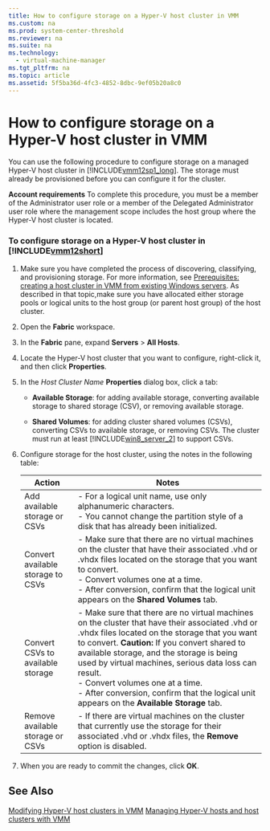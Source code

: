 ```yaml
---
title: How to configure storage on a Hyper-V host cluster in VMM
ms.custom: na
ms.prod: system-center-threshold
ms.reviewer: na
ms.suite: na
ms.technology: 
  - virtual-machine-manager
ms.tgt_pltfrm: na
ms.topic: article
ms.assetid: 5f5ba36d-4fc3-4852-8dbc-9ef05b20a8c0
---
```

# How to configure storage on a Hyper-V host cluster in VMM
You can use the following procedure to configure storage on a managed Hyper\-V host cluster in [!INCLUDE[vmm12sp1_long](../../Token/vmm12sp1_long_md.md)]. The storage must already be provisioned before you can configure it for the cluster.

**Account requirements** To complete this procedure, you must be a member of the Administrator user role or a member of the Delegated Administrator user role where the management scope includes the host group where the Hyper\-V host cluster is located.

### To configure storage on a Hyper\-V host cluster in [!INCLUDE[vmm12short](../../Token/vmm12short_md.md)]

1.  Make sure you have completed the process of discovering, classifying, and provisioning storage. For more information, see [Prerequisites: creating a host cluster in VMM from existing Windows servers](Prerequisites--creating-a-host-cluster-in-VMM-from-existing-Windows-servers.md). As described in that topic,make sure you have allocated either storage pools or logical units to the host group \(or parent host group\) of the host cluster.

2.  Open the **Fabric** workspace.

3.  In the **Fabric** pane, expand **Servers** > **All Hosts**.

4.  Locate the Hyper\-V host cluster that you want to configure, right\-click it, and then click **Properties**.

5.  In the *Host Cluster Name* **Properties** dialog box, click a tab:

    -   **Available Storage**: for adding available storage, converting available storage to shared storage \(CSV\), or removing available storage.

    -   **Shared Volumes**: for adding cluster shared volumes \(CSVs\), converting CSVs to available storage, or removing CSVs. The cluster must run at least [!INCLUDE[win8_server_2](../../Token/win8_server_2_md.md)] to support CSVs.

6.  Configure storage for the host cluster, using the notes in the following table:

    |Action|Notes|
    |----------|---------|
    |Add available storage or CSVs|-   For a logical unit name, use only alphanumeric characters.<br />-   You cannot change the partition style of a disk that has already been initialized.|
    |Convert available storage to CSVs|-   Make sure that there are no virtual machines on the cluster that have their associated .vhd or .vhdx files located on the storage that you want to convert.<br />-   Convert volumes one at a time.<br />-   After conversion, confirm that the logical unit appears on the **Shared Volumes** tab.|
    |Convert CSVs to available storage|-   Make sure that there are no virtual machines on the cluster that have their associated .vhd or .vhdx files located on the storage that you want to convert. **Caution:**     If you convert shared to available storage, and the storage is being used by virtual machines, serious data loss can result.<br />-   Convert volumes one at a time.<br />-   After conversion, confirm that the logical unit appears on the **Available Storage** tab.|
    |Remove available storage or CSVs|-   If there are virtual machines on the cluster that currently use the storage for their associated .vhd or .vhdx files, the **Remove** option is disabled.|

7.  When you are ready to commit the changes, click **OK**.

## See Also
[Modifying Hyper-V host clusters in VMM](Modifying-Hyper-V-host-clusters-in-VMM.md)
[Managing Hyper-V hosts and host clusters with VMM](Managing-Hyper-V-hosts-and-host-clusters-with-VMM.md)


